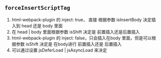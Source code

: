 ## `forceInsertScriptTag`

1. html-webpack-plugin 的 inject: true， 直接 根据参数 isInsertBody 决定插入到 head 还是 body 里面
2. 在 head | body 里面根据参数 isShift 决定是 前置插入还是后置插入
3. html-webpack-plugin 的 inject: false，只会插入在body 里面，但是可以根据参数 isShift 决定是 在body进行 前置插入还是 后置插入
4. 可以通过设置 jsDeferLoad | jsAsyncLoad 来决定 <script> 标签的 defer 和 async 属性


## Usage

```javascript
const Forceinsertscripttag = require('webpack-plugin-forceinsertscripttag');

module.exports = {
    ...
    plugins: [
        ...
        new Forceinsertscripttag({
            isShift: true, // default 前置插入 还是 后置插入
            isInsertBody: true, //default 插入的 head 里面 还是 body 里面 (html-webpack-plugin 的 inject: false，只会插入在body 里面)
            url: 'xxx.js', // 被加载的 js 地址
            jsDeferLoad: false, // default  插入的 js 需不需要 在<script> 设置 defer 属性
            jsAsyncLoad: false, // default  插入的 js 需不需要 在<script> 设置 async 属性
        }),
    ]
}
```